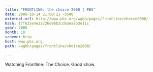 ```yaml
---
title: "FRONTLINE: the choice 2008 | PBS"
date: 2008-10-14 21:00:21 -0500
external-url: http://www.pbs.org/wgbh/pages/frontline/choice2008/
hash: 17f625e4e22726e96b3cd6aea8b3e11c
year: 2008
month: 10
scheme: http
host: www.pbs.org
path: /wgbh/pages/frontline/choice2008/

---
```


Watching Frontline: The Choice. Good show. 
